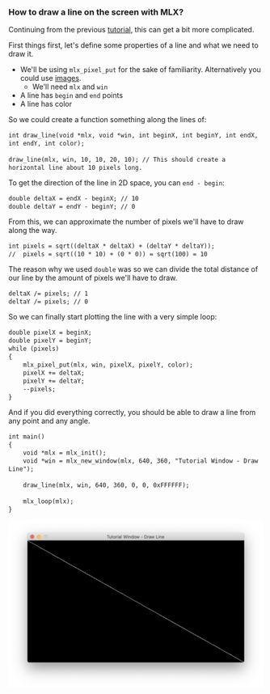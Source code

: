 ### How to draw a line on the screen with MLX?
Continuing from the previous [tutorial](mlx-tutorial-draw-pixel.md), this can get a bit more complicated.

First things first, let's define some properties of a line and what we need to draw it.
- We'll be using `mlx_pixel_put` for the sake of familiarity. Alternatively you could use [images](mlx_new_image.md).
  - We'll need `mlx` and `win`
- A line has `begin` and `end` points
- A line has color

So we could create a function something along the lines of:
```
int draw_line(void *mlx, void *win, int beginX, int beginY, int endX, int endY, int color);

draw_line(mlx, win, 10, 10, 20, 10); // This should create a horizontal line about 10 pixels long.
```
To get the direction of the line in 2D space, you can `end - begin`:
```
double deltaX = endX - beginX; // 10
double deltaY = endY - beginY; // 0
```

From this, we can approximate the number of pixels we'll have to draw along the way.
```
int pixels = sqrt((deltaX * deltaX) + (deltaY * deltaY));
//  pixels = sqrt((10 * 10) + (0 * 0)) = sqrt(100) = 10
```

The reason why we used `double` was so we can divide the total distance of our line by the amount of pixels we'll have to draw.
```
deltaX /= pixels; // 1
deltaY /= pixels; // 0
```

So we can finally start plotting the line with a very simple loop:
```
double pixelX = beginX;
double pixelY = beginY;
while (pixels)
{
    mlx_pixel_put(mlx, win, pixelX, pixelY, color);
    pixelX += deltaX;
    pixelY += deltaY;
    --pixels;
}
```

And if you did everything correctly, you should be able to draw a line from any point and any angle.
```
int main()
{
    void *mlx = mlx_init();
    void *win = mlx_new_window(mlx, 640, 360, "Tutorial Window - Draw Line");

    draw_line(mlx, win, 640, 360, 0, 0, 0xFFFFFF);

    mlx_loop(mlx);
}
```

![MLX tutorial line](images/tutorial-line.png)
